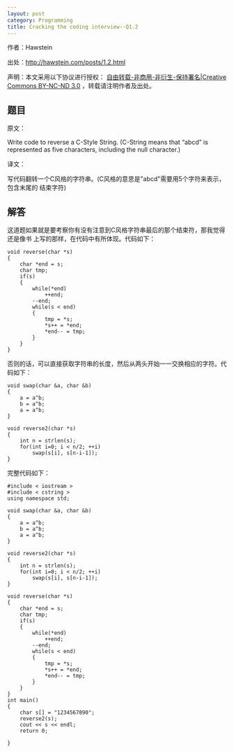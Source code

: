 ```yaml
---
layout: post
category: Programming
title: Cracking the coding interview--Q1.2
---
```


作者：Hawstein

出处：<http://hawstein.com/posts/1.2.html>

声明：本文采用以下协议进行授权：
[自由转载-非商用-非衍生-保持署名|Creative Commons BY-NC-ND 3.0](http://creativecommons.org/licenses/by-nc-nd/3.0/deed.zh)
，转载请注明作者及出处。

## 题目

原文：

Write code to reverse a C-Style String. (C-String means that “abcd” is
represented as five characters, including the null character.)

译文：

写代码翻转一个C风格的字符串。(C风格的意思是"abcd"需要用5个字符来表示，包含末尾的
结束字符)

## 解答

这道题如果就是要考察你有没有注意到C风格字符串最后的那个结束符，那我觉得还是像书
上写的那样，在代码中有所体现。代码如下：

<pre><code>void reverse(char *s)
{
    char *end = s;
    char tmp;
    if(s)
    {
        while(*end)
            ++end;
        --end;
        while(s < end)
        {
            tmp = *s;
            *s++ = *end;
            *end-- = tmp;
        }
    }
}
</code></pre>

否则的话，可以直接获取字符串的长度，然后从两头开始一一交换相应的字符。代码如下：

<pre><code>void swap(char &a, char &b)
{
    a = a^b;
    b = a^b;
    a = a^b;
}

void reverse2(char *s)
{
    int n = strlen(s);
    for(int i=0; i < n/2; ++i)
        swap(s[i], s[n-i-1]);
}
</code></pre>

完整代码如下：

<pre><code>#include < iostream >
#include < cstring >
using namespace std;

void swap(char &a, char &b)
{
    a = a^b;
    b = a^b;
    a = a^b;
}

void reverse2(char *s)
{
    int n = strlen(s);
    for(int i=0; i < n/2; ++i)
        swap(s[i], s[n-i-1]);
}

void reverse(char *s)
{
    char *end = s;
    char tmp;
    if(s)
    {
        while(*end)
            ++end;
        --end;
        while(s < end)
        {
            tmp = *s;
            *s++ = *end;
            *end-- = tmp;
        }
    }
}
int main()
{
    char s[] = "1234567890";
    reverse2(s);
    cout << s << endl;
    return 0;
    
}
</code></pre>
